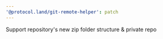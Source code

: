 ```yaml
---
'@protocol.land/git-remote-helper': patch
---
```


Support repository's new zip folder structure & private repo
